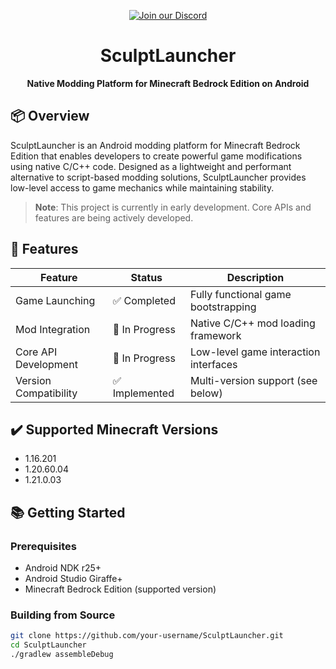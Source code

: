 <p align="center">
  <a href="https://discord.gg/TUKfADsC" target="_blank">
    <!-- 使用Discord官方API显示在线人数 -->
    <img src="https://discord.com/api/guilds/1401241266682859520/widget.png?style=banner2" alt="Join our Discord">
  </a>
</p>

<h1 align="center">SculptLauncher</h1>
<p align="center">
  <strong>Native Modding Platform for Minecraft Bedrock Edition on Android</strong>
</p>



## 📦 Overview
SculptLauncher is an Android modding platform for Minecraft Bedrock Edition that enables developers to create powerful game modifications using native C/C++ code. Designed as a lightweight and performant alternative to script-based modding solutions, SculptLauncher provides low-level access to game mechanics while maintaining stability.

> **Note**: This project is currently in early development. Core APIs and features are being actively developed.

## 🚀 Features

| Feature                | Status        | Description                                     |
|------------------------|---------------|-------------------------------------------------|
| Game Launching         | ✅ Completed  | Fully functional game bootstrapping             |
| Mod Integration        | 🚧 In Progress| Native C/C++ mod loading framework              |
| Core API Development   | 🚧 In Progress| Low-level game interaction interfaces           |
| Version Compatibility  | ✅ Implemented| Multi-version support (see below)               |

## ✔️ Supported Minecraft Versions
- 1.16.201
- 1.20.60.04
- 1.21.0.03

## 📚 Getting Started
### Prerequisites
- Android NDK r25+
- Android Studio Giraffe+
- Minecraft Bedrock Edition (supported version)

### Building from Source
```bash
git clone https://github.com/your-username/SculptLauncher.git
cd SculptLauncher
./gradlew assembleDebug
